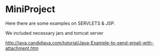 # MiniProject

Here there are some examples on SERVLETS & JSP.

We included necessary jars and tomcat server

http://java.candidjava.com/tutorial/Java-Example-to-send-email-with-attachment.htm
